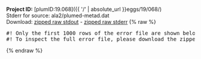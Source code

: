**Project ID:** [plumID:19.068]({{ '/' | absolute_url }}eggs/19/068/)  
Stderr for source:  ala2/plumed-metad.dat   
Download: [zipped raw stdout](plumed-metad.dat.plumed.stdout.txt.zip) - [zipped raw stderr](plumed-metad.dat.plumed.stderr.txt.zip) 
{% raw %}
<pre>
#! Only the first 1000 rows of the error file are shown below
#! To inspect the full error file, please download the zipped raw stderr file above
</pre>
{% endraw %}
